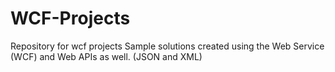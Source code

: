 # WCF-Projects
Repository for wcf projects
Sample solutions created using the Web Service (WCF) and Web APIs as well. (JSON and XML)
